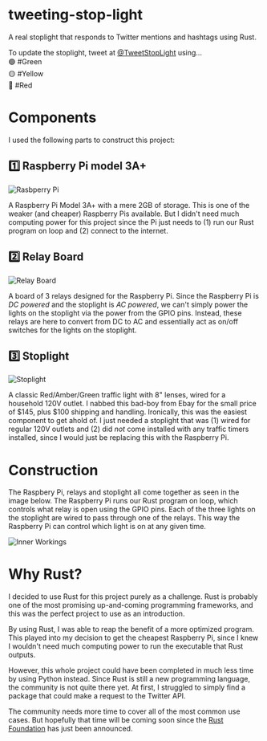 # tweeting-stop-light

A real stoplight that responds to Twitter mentions and hashtags using Rust.

To update the stoplight, tweet at [@TweetStopLight](https://twitter.com/TweetStopLight) using...<br>
🟢 #Green<br>
🟡 #Yellow<br>
🔴 #Red<br>

# Components

I used the following parts to construct this project:

## 1️⃣ Raspberry Pi model 3A+

![Rasbperry Pi](https://i.imgur.com/GjoWvFs.jpg)

A Raspberry Pi Model 3A+ with a mere 2GB of storage.  This is one of the weaker (and cheaper) Raspberry Pis available.  But I didn't need much computing power for this project since the Pi just needs to (1) run our Rust program on loop and (2) connect to the internet.

## 2️⃣ Relay Board

![Relay Board](https://i.imgur.com/ejlBtQE.jpg)

A board of 3 relays designed for the Raspberry Pi.  Since the Raspberry Pi is _DC powered_ and the stoplight is _AC powered_, we can't simply power the lights on the stoplight via the power from the GPIO pins.  Instead, these relays are here to convert from DC to AC and essentially act as on/off switches for the lights on the stoplight.

## 3️⃣ Stoplight

![Stoplight](https://i.imgur.com/gvF9zIL.jpg)

A classic Red/Amber/Green traffic light with 8" lenses, wired for a household 120V outlet.  I nabbed this bad-boy from Ebay for the small price of $145, plus $100 shipping and handling.  Ironically, this was the easiest component to get ahold of.  I just needed a stoplight that was (1) wired for regular 120V outlets and (2) did _not_ come installed with any traffic timers installed, since I would just be replacing this with the Raspberry Pi.

# Construction

The Raspbery Pi, relays and stoplight all come together as seen in the image below.  The Raspberry Pi runs our Rust program on loop, which controls what relay is open using the GPIO pins.  Each of the three lights on the stoplight are wired to pass through one of the relays.  This way the Raspberry Pi can control which light is on at any given time.

![Inner Workings](https://i.imgur.com/K0Zl1cB.jpg)

# Why Rust?

I decided to use Rust for this project purely as a challenge.  Rust is probably one of the most promising up-and-coming programming frameworks, and this was the perfect project to use as an introduction.

By using Rust, I was able to reap the benefit of a more optimized program.  This played into my decision to get the cheapest Raspberry Pi, since I knew I wouldn't need much computing power to run the executable that Rust outputs.

However, this whole project could have been completed in much less time by using Python instead.  Since Rust is still a new programming language, the community is not quite there yet.  At first, I struggled to simply find a package that could make a request to the Twitter API.

The community needs more time to cover all of the most common use cases.  But hopefully that time will be coming soon since the [Rust Foundation](https://foundation.rust-lang.org/posts/2021-02-08-hello-world/) has just been announced.